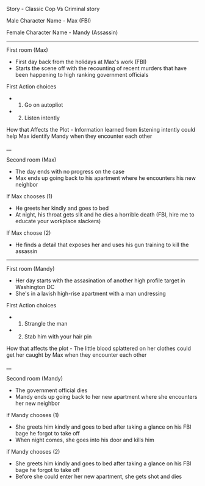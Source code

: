 Story - Classic Cop Vs Criminal story

Male Character Name - Max (FBI)

Female Character Name - Mandy (Assassin)
___

First room (Max)
- First day back from the holidays at Max's work (FBI)
- Starts the scene off with the recounting of recent murders that have been happening to high ranking government officials

First Action choices
 - 1) Go on autopliot 
 - 2) Listen intently

How that Affects the Plot - Information learned from listening intently could help Max identify Mandy when they encounter each other

__

Second room (Max)
- The day ends with no progress on the case
- Max ends up going back to his apartment where he encounters his new neighbor

If Max chooses (1)
- He greets her kindly and goes to bed
- At night, his throat gets slit and he dies a horrible death (FBI, hire me to educate your workplace slackers)

If Max choose (2)
- He finds a detail that exposes her and uses his gun training to kill the assassin
___

First room (Mandy)
- Her day starts with the assasination of another high profile target in Washington DC
- She's in a lavish high-rise apartment with a man undressing

First Action choices
- 1) Strangle the man
- 2) Stab him with your hair pin

How that affects the plot - The little blood splattered on her clothes could get her caught by Max when they encounter each other

__

Second room (Mandy)
- The government official dies
- Mandy ends up going back to her new apartment where she encounters her new neighbor

if Mandy chooses (1)
- She greets him kindly and goes to bed after taking a glance on his FBI bage he forgot to take off
- When night comes, she goes into his door and kills him

if Mandy chooses (2)
- She greets him kindly and goes to bed after taking a glance on his FBI bage he forgot to take off
- Before she could enter her new apartment, she gets shot and dies